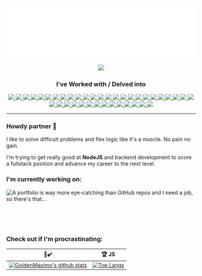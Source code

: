 <a href="https://gustavomaximo.dev/" target="_blank" alt="gustavomaximo.dev">
    <p align="center">
        <img src="https://raw.githubusercontent.com/GoldenMaximo/GoldenMaximo/master/public/banner.gif" alt="gustavomaximo.dev" />
    </p>
</a>

<p align="center">
    <a href="https://gustavomaximo.dev" target="_blank" alt="https://gustavomaximo.dev">
        <img src="https://img.shields.io/badge/-gustavomaximo.dev-black?style=for-the-badge" />
    </a>
</p>

<h3 align="center">
    I've Worked with / Delved into
</h3>

<p align="center">
    <a href="https://developer.mozilla.org/en-US/docs/Web/HTML" alt="HTML">
        <img src="https://img.shields.io/badge/-HTML-black?logo=html5" />
    </a>
    <a href="https://developer.mozilla.org/en-US/docs/Web/JavaScript" alt="JavaScript">
        <img src="https://img.shields.io/badge/-JavaScript-black?logo=JavaScript" />
    </a>
    <a href="https://www.w3.org/Style/CSS/Overview.en.html" alt="CSS3">
        <img src="https://img.shields.io/badge/-CSS-black?logo=css3&logoColor=1572B6" />
    </a>
    <a href="https://sass-lang.com/" alt="sass">
        <img src="https://img.shields.io/badge/-Sass-black?logo=sass&logoColor=CC6699" />
    </a>
    <a href="https://styled-components.com/" alt="styled-components">
        <img src="https://img.shields.io/badge/-Styled%20Components-black?logo=styled-components&logoColor=DB7093" />
    </a>
    <a href="https://getbootstrap.com/" alt="Bootstrap">
        <img src="https://img.shields.io/badge/-Bootstrap-black?logo=Bootstrap&logoColor=563D7C" />
    </a>
    <a href="https://material.io/" alt="Material Design">
        <img src="https://img.shields.io/badge/-Material%20Design-black?logo=material%20design&logoColor=757575" />
    </a>
    <a href="https://nodejs.org/en/" alt="Node.js">
        <img src="https://img.shields.io/badge/-Node.js-black?logo=node.js" />
    </a>
    <a href="https://graphql.org/" alt="GraphQL">
        <img src="https://img.shields.io/badge/-GraphQL-black?logo=GraphQL&logoColor=E10098" />
    </a>
    <a href="https://www.mongodb.com/" alt="MongoDB">
        <img src="https://img.shields.io/badge/-MongoDB-black?logo=MongoDB&logoColor=#47A248" />
    </a>
    <a href="https://www.mysql.com/" alt="MySQL">
        <img src="https://img.shields.io/badge/-MySQL-black?logo=MySQL&logoColor=blue" />
    </a>
    <a href="https://jwt.io/" alt="JSON Web Tokens">
        <img src="https://img.shields.io/badge/-JSON Web Tokens-black?logo=JSON%20Web%20Tokens&logoColor=white" />
    </a>
    <a href="https://www.openssl.org/" alt="OpenSSL">
        <img src="https://img.shields.io/badge/-OpenSSL-black?logo=OpenSSL&logoColor=white" />
    </a>
    <a href="https://reactjs.org/" alt="React">
        <img src="https://img.shields.io/badge/-React-black?logo=react" />
    </a>
    <a href="https://reactnative.dev/" alt="React Native">
        <img src="https://img.shields.io/badge/-React%20Native-black?logo=react" />
    </a>
    <a href="https://expo.io/" alt="Expo">
        <img src="https://img.shields.io/badge/-Expo-black?logo=Expo" />
    </a>
    <a href="https://angularjs.org/" alt="AngularJS">
        <img src="https://img.shields.io/badge/-AngularJS-black?logo=AngularJS&logoColor=E23237" />
    </a>
    <a href="https://socket.io/" alt="Socket.IO">
        <img src="https://img.shields.io/badge/-Socket.IO-black?logo=Socket.IO&logoColor=white" />
    </a>
    <a href="https://jquery.com/" alt="JQuery">
        <img src="https://img.shields.io/badge/-JQuery-black?logo=JQuery&logoColor=0769AD" />
    </a>
    <a href="https://redux.js.org/" alt="Redux">
        <img src="https://img.shields.io/badge/-Redux-black?logo=redux&logoColor=764ABC" />
    </a>
    <a href="https://jestjs.io/" alt="Jest">
        <img src="https://img.shields.io/badge/-Jest-black?logo=Jest&logoColor=C21325" />
    </a>
    <a href="https://eslint.org/" alt="ESLint">
        <img src="https://img.shields.io/badge/-ESLint-black?logo=eslint&logoColor=4B32C3" />
    </a>
    <a href="https://git-scm.com/" alt="Git">
        <img src="https://img.shields.io/badge/-Git-black?logo=git&logoColor=F05032" />
    </a>
    <a href="https://github.com/" alt="GitHub">
        <img src="https://img.shields.io/badge/-GitHub-black?logo=github&logoColor=white" />
    </a>
    <a href="https://about.gitlab.com/" alt="GitLab">
        <img src="https://img.shields.io/badge/-GitLab-black?logo=gitlab" />
    </a>
    <a href="https://bitbucket.org/product" alt="Bitbucket">
        <img src="https://img.shields.io/badge/-Bitbucket-black?logo=bitbucket&logoColor=0052CC" />
    </a>
    <a href="https://www.npmjs.com/" alt="NPM">
        <img src="https://img.shields.io/badge/-NPM-black?logo=npm&logoColor=CB3837" />
    </a>
    <a href="https://yarnpkg.com/" alt="Yarn">
        <img src="https://img.shields.io/badge/-Yarn-black?logo=yarn&logoColor=2C8EBB" />
    </a>
    <a href="https://www.atlassian.com/software/jira" alt="Jira">
        <img src="https://img.shields.io/badge/-Jira-black?logo=jira&logoColor=0052CC" />
    </a>
    <a href="https://trello.com/" alt="Trello">
        <img src="https://img.shields.io/badge/-Trello-black?logo=trello&logoColor=0079BF" />
    </a>
    <a href="https://www.atlassian.com/software/confluence" alt="Confluence">
        <img src="https://img.shields.io/badge/-Confluence-black?logo=Confluence&logoColor=172B4D" />
    </a>
    <a href="https://firebase.google.com/" alt="Firebase">
        <img src="https://img.shields.io/badge/-Firebase-black?logo=Firebase&logoColor=FFCA28" />
    </a>
    <a href="https://developer.android.com/studio" alt="Android Studio">
        <img src="https://img.shields.io/badge/-Android%20Studio-black?logo=android%20studio&logoColor=3DDC84" />
    </a>
    <a href="https://www.postman.com/" alt="Postman">
        <img src="https://img.shields.io/badge/-Postman-black?logo=Postman&logoColor=FF6C37" />
    </a>
    <a href="https://insomnia.rest/" alt="Insomnia">
        <img src="https://img.shields.io/badge/-Insomnia-black?logo=Insomnia&logoColor=5849BE" />
    </a>
    <a href="https://www.gimp.org/" alt="Visual Studio Code">
        <img src="https://img.shields.io/badge/-Visual%20Studio%20Code-black?logo=Visual%20Studio%20Code&logoColor=007ACC" />
    </a>
    <a href="https://www.gimp.org/" alt="GIMP">
        <img src="https://img.shields.io/badge/-GIMP-black?logo=GIMP&logoColor=5C5543" />
    </a>
    <a href="https://ubuntu.com/" alt="Ubuntu">
        <img src="https://img.shields.io/badge/-Ubuntu-black?logo=Ubuntu&logoColor=E95420" />
    </a>
    <a href="https://www.microsoft.com/en-us/windows" alt="Windows">
        <img src="https://img.shields.io/badge/-Windows-black?logo=Windows&logoColor=0078D6" />
    </a>
</p>

<hr />

<h3>
    Howdy partner 🤠
</h3>

<p>I like to solve difficult problems and flex logic like it's a muscle. No pain no gain.</p>
<p>I'm trying to get really good at <b>NodeJS</b> and backend development to score a fullstack position and advance my career to the next level.</p>

<h3>
    I'm currently working on:
</h3>

<a href="https://github.com/GoldenMaximo/GoldenMaximo-Frontend">
    <img align="left" src="https://github-readme-stats.vercel.app/api/pin/?username=GoldenMaximo&repo=GoldenMaximo-Frontend" />
</a>
<p>A portfolio is way more eye-catching than GitHub repos and I need a job, so there's that...</p>

<br />
<br />
<br />
<h3>
    Check out if I'm procrastinating:
</h3>

🔧✔️ | 🏆 JS
------------ | -------------
[![GoldenMaximo's github stats](https://github-readme-stats.vercel.app/api?username=GoldenMaximo)](https://github.com/GoldenMaximo/github-readme-stats)  | [![Top Langs](https://github-readme-stats.vercel.app/api/top-langs/?username=GoldenMaximo&layout=compact)](https://github.com/GoldenMaximo/github-readme-stats)
